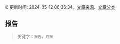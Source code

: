 :alarm_clock: 更新时间: 2024-05-12 06:36:34。[文章来源](/README.md)、[文章分类](/TAGS.md)

## 报告


> 关键字：`报告`、`月报`



